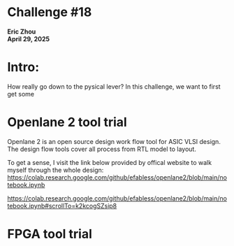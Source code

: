 # Challenge #18
**Eric Zhou**  
**April 29, 2025**

# Intro:
How really go down to the pysical lever?
In this challenge, we want to first get some

# Openlane 2 tool trial

Openlane 2 is an open source design work flow tool for ASIC VLSI design. The design flow tools cover all process from RTL model to layout.

To get a sense, I visit the link below provided by offical website to walk myself through the whole design:
https://colab.research.google.com/github/efabless/openlane2/blob/main/notebook.ipynb

https://colab.research.google.com/github/efabless/openlane2/blob/main/notebook.ipynb#scrollTo=k2kcogSZsip8
# FPGA tool trial

